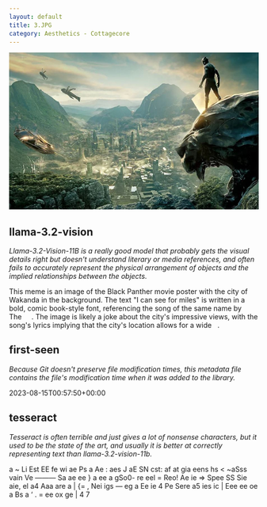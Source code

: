 ```yaml
---
layout: default
title: 3.JPG
category: Aesthetics - Cottagecore
---
```


<div markdown="0"><a href="3.JPG"><img class="photo" src="3.JPG" /></a>

<h2>llama-3.2-vision</h2>
<p><i>Llama-3.2-Vision-11B is a really good model that probably gets the visual details right but doesn't understand literary or media references, and often fails to accurately represent the physical arrangement of objects and the implied relationships between the objects.</i></p>
<p>This meme is an image of the Black Panther movie poster with the city of Wakanda in the background. The text &quot;I can see for miles&quot; is written in a bold, comic book-style font, referencing the song of the same name by The     . The image is likely a joke about the city&#x27;s impressive views, with the song&#x27;s lyrics implying that the city&#x27;s location allows for a wide   .</p>

<h2>first-seen</h2>
<p><i>Because Git doesn't preserve file modification times, this metadata file contains the file's modification time when it was added to the library.</i></p>
<p>2023-08-15T00:57:50+00:00</p>

<h2>tesseract</h2>
<p><i>Tesseract is often terrible and just gives a lot of nonsense characters, but it used to be the state of the art, and usually it is better at correctly representing text than llama-3.2-vision-11b.</i></p>
<p>a ~ Li Est EE fe wi ae Ps a Ae : aes J aE SN cst: af at gia eens hs &lt;  ~aSss vain Ve ——— Sa ae ee } a ee a gSo0- re eel = Reo! Ae ie =&gt; Spee SS Sie aie, el a4 Aaa are a | {= , Nei igs — eg a Ee ie 4 Pe Sere a5 ies ic | Eee ee oe a Bs a ‘ . = ee ox ge | 4 7</p>

</div>

